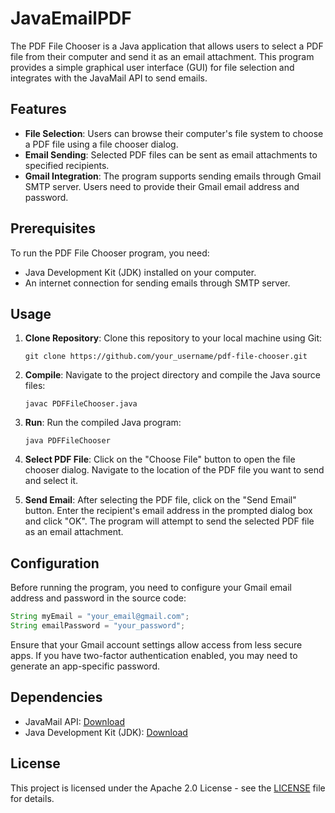 # JavaEmailPDF

The PDF File Chooser is a Java application that allows users to select a PDF file from their computer and send it as an email attachment. This program provides a simple graphical user interface (GUI) for file selection and integrates with the JavaMail API to send emails.

## Features

- **File Selection**: Users can browse their computer's file system to choose a PDF file using a file chooser dialog.
- **Email Sending**: Selected PDF files can be sent as email attachments to specified recipients.
- **Gmail Integration**: The program supports sending emails through Gmail SMTP server. Users need to provide their Gmail email address and password.

## Prerequisites

To run the PDF File Chooser program, you need:

- Java Development Kit (JDK) installed on your computer.
- An internet connection for sending emails through SMTP server.

## Usage

1. **Clone Repository**: Clone this repository to your local machine using Git:

    ```
    git clone https://github.com/your_username/pdf-file-chooser.git
    ```

2. **Compile**: Navigate to the project directory and compile the Java source files:

    ```
    javac PDFFileChooser.java
    ```

3. **Run**: Run the compiled Java program:

    ```
    java PDFFileChooser
    ```

4. **Select PDF File**: Click on the "Choose File" button to open the file chooser dialog. Navigate to the location of the PDF file you want to send and select it.

5. **Send Email**: After selecting the PDF file, click on the "Send Email" button. Enter the recipient's email address in the prompted dialog box and click "OK". The program will attempt to send the selected PDF file as an email attachment.

## Configuration

Before running the program, you need to configure your Gmail email address and password in the source code:

```java
String myEmail = "your_email@gmail.com";
String emailPassword = "your_password";
```

Ensure that your Gmail account settings allow access from less secure apps. If you have two-factor authentication enabled, you may need to generate an app-specific password.

## Dependencies

- JavaMail API: [Download](https://javaee.github.io/javamail/)
- Java Development Kit (JDK): [Download](https://www.oracle.com/java/technologies/javase-jdk11-downloads.html)

## License

This project is licensed under the Apache 2.0 License - see the [LICENSE](LICENSE) file for details.
